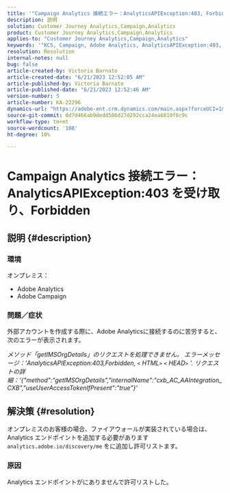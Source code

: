 ```yaml
---
title: '"Campaign Analytics 接続エラー：AnalyticsAPIException:403, Forbidden"を受け取りました'
description: 説明
solution: Customer Journey Analytics,Campaign,Analytics
product: Customer Journey Analytics,Campaign,Analytics
applies-to: "Customer Journey Analytics,Campaign,Analytics"
keywords: '"KCS, Campaign, Adobe Analytics, AnalyticsAPIException:403, Forbidden, error, creating external account »'
resolution: Resolution
internal-notes: null
bug: false
article-created-by: Victoria Barnato
article-created-date: "6/21/2023 12:52:05 AM"
article-published-by: Victoria Barnato
article-published-date: "6/21/2023 12:52:46 AM"
version-number: 5
article-number: KA-22296
dynamics-url: "https://adobe-ent.crm.dynamics.com/main.aspx?forceUCI=1&pagetype=entityrecord&etn=knowledgearticle&id=4ea421d6-cd0f-ee11-8f6d-6045bd006149"
source-git-commit: 0d7d466ab9dedd586d27d292cca24ea6810f6c9c
workflow-type: tm+mt
source-wordcount: '108'
ht-degree: 10%

---
```


# Campaign Analytics 接続エラー：AnalyticsAPIException:403 を受け取り、Forbidden

## 説明 {#description}


### <b>環境</b>

オンプレミス：

- Adobe Analytics
- Adobe Campaign


### 問題／症状

外部アカウントを作成する際に、Adobe Analyticsに接続するのに苦労すると、次のエラーが表示されます。

*メソッド「getIMSOrgDetails」のリクエストを処理できません。 エラーメッセージ：&#39;AnalyticsAPIException:403,Forbidden, `<` HTML`>` `<` HEAD`>` &#39;. リクエストの詳細：&#39;{&quot;method&quot;:&quot;getIMSOrgDetails&quot;,&quot;internalName&quot;:&quot;cxb_AC_AAIntegration_CXB&quot;,&quot;useUserAccessTokenIfPresent&quot;:&quot;true&quot;}&#39;*


## 解決策 {#resolution}


オンプレミスのお客様の場合、ファイアウォールが実装されている場合は、Analytics エンドポイントを追加する必要があります `analytics.adobe.io/discovery/me` をに追加し許可リストます。

### 原因

Analytics エンドポイントがにありませんで許可リストした。
